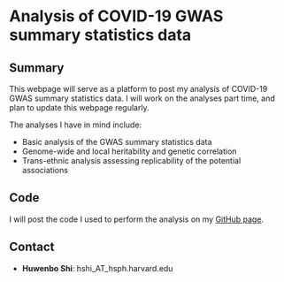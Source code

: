 # Analysis of COVID-19 GWAS summary statistics data

## Summary
This webpage will serve as a platform to post my analysis of COVID-19 GWAS
summary statistics data. I will work on the analyses part time, and plan to
update this webpage regularly.

The analyses I have in mind include:

* Basic analysis of the GWAS summary statistics data
* Genome-wide and local heritability and genetic correlation
* Trans-ethnic analysis assessing replicability of the potential associations

## Code
I will post the code I used to perform the analysis on my
[GitHub page](https://github.com/huwenboshi/covid).

## Contact

* **Huwenbo Shi**: hshi_AT_hsph.harvard.edu
